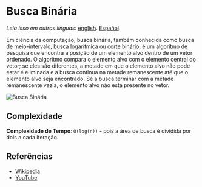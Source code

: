# Busca Binária

_Leia isso em outras línguas:_
[english](README.md).
[Español](README.es-ES.md).

Em ciência da computação, busca binária, também conhecida como busca de meio-intervalo, busca logarítmica ou corte binário, é um algoritmo de pesquisa
que encontra a posição de um elemento alvo dentro de um
vetor ordenado. O algoritmo compara o elemento alvo com o elemento central do vetor; se eles são diferentes, a metade em que
o elemento alvo não pode estar é eliminada e a busca continua
na metade remanescente até que o elemento alvo seja encontrado. Se a busca
terminar com a metade remanescente vazia, o elemento alvo não está presente no vetor.

![Busca Binária](https://upload.wikimedia.org/wikipedia/commons/8/83/Binary_Search_Depiction.svg)

## Complexidade

**Complexidade de Tempo**: `O(log(n))` - pois a área de busca é dividida por dois a cada iteração.

## Referências

- [Wikipedia](https://en.wikipedia.org/wiki/Binary_search_algorithm)
- [YouTube](https://www.youtube.com/watch?v=P3YID7liBug&index=29&list=PLLXdhg_r2hKA7DPDsunoDZ-Z769jWn4R8)

